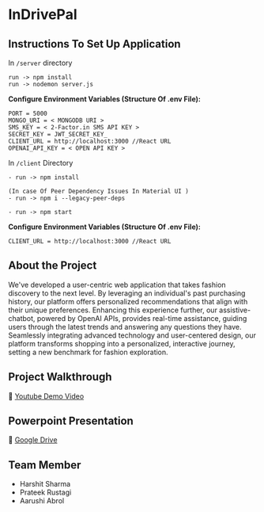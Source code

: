 # InDrivePal

## Instructions To Set Up Application

In ```/server``` directory
```
run -> npm install
run -> nodemon server.js
```

<b> Configure Environment Variables (Structure Of .env File): </b>

```
PORT = 5000
MONGO_URI = < MONGODB URI >
SMS_KEY = < 2-Factor.in SMS API KEY >
SECRET_KEY = JWT_SECRET_KEY_
CLIENT_URL = http://localhost:3000 //React URL
OPENAI_API_KEY = < OPEN API KEY >
```

In ```/client``` Directory
```
- run -> npm install

(In case Of Peer Dependency Issues In Material UI )
- run -> npm i --legacy-peer-deps

- run -> npm start
```

<b> Configure Environment Variables (Structure Of .env File): </b>

```
CLIENT_URL = http://localhost:3000 //React URL
```

## About the Project
We've developed a user-centric web application that takes fashion discovery to the next level. By leveraging an individual's past purchasing history, our platform offers personalized recommendations that align with their unique preferences. Enhancing this experience further, our assistive-chatbot, powered by OpenAI APIs, provides real-time assistance, guiding users through the latest trends and answering any questions they have. Seamlessly integrating advanced technology and user-centered design, our platform transforms shopping into a personalized, interactive journey, setting a new benchmark for fashion exploration.
 


## Project Walkthrough
🔗 [Youtube Demo Video]()

## Powerpoint Presentation
🔗 [Google Drive](https://docs.google.com/presentation/d/1LCZWrZx76bEk83MLPAJJJ7T5oNT61SV6/edit?usp=sharing&ouid=103950989292797679280&rtpof=true&sd=true)


## Team Member
<ul>
  <li>Harshit Sharma</li>
  <li>Prateek Rustagi</li>
  <li>Aarushi Abrol</li>
</ul>

